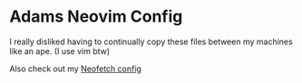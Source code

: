 # Adams Neovim Config

I really disliked having to continually copy these files between my machines like an ape.
(I use vim btw)

Also check out my <a href="https://github.com/AdamDavisDeveloper/neofetch-config">Neofetch config<a>
